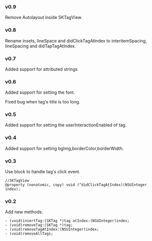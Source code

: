 ### v0.9
Remove Autolayout inside SKTagView.

### v0.8
Rename insets, lineSpace and didClickTagAtIndex to interitemSpacing, lineSpacing and didTapTagAtIndex.

### v0.7
Added support for attributed strings

### v0.6
Added support for setting the font.

Fixed bug when tag's title is too long.

### v0.5
Added support for setting the userInteractionEnabled of tag.

### v0.4
Added support for setting bgImg,borderColor,borderWidth.

### v0.3
Use block to handle tag's click event.
```objc
//SKTagView
@property (nonatomic, copy) void (^didClickTagAtIndex)(NSUInteger index);
```

### v0.2
Add new methods:
```objc
- (void)insertTag:(SKTag *)tag atIndex:(NSUInteger)index;
- (void)removeTag:(SKTag *)tag;
- (void)removeTagAtIndex:(NSUInteger)index;
- (void)removeAllTags;
```
